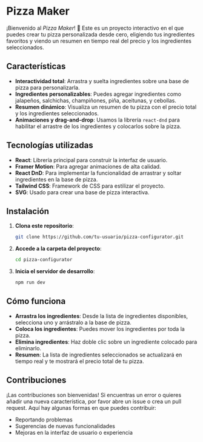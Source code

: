 # Pizza Maker

¡Bienvenido al *Pizza Maker*! 🍕 Este es un proyecto interactivo en el que puedes crear tu pizza personalizada desde cero, eligiendo tus ingredientes favoritos y viendo un resumen en tiempo real del precio y los ingredientes seleccionados.

## Características

- **Interactividad total**: Arrastra y suelta ingredientes sobre una base de pizza para personalizarla.
- **Ingredientes personalizables**: Puedes agregar ingredientes como jalapeños, salchichas, champiñones, piña, aceitunas, y cebollas.
- **Resumen dinámico**: Visualiza un resumen de tu pizza con el precio total y los ingredientes seleccionados.
- **Animaciones y drag-and-drop**: Usamos la librería `react-dnd` para habilitar el arrastre de los ingredientes y colocarlos sobre la pizza.

## Tecnologías utilizadas

- **React**: Librería principal para construir la interfaz de usuario.
- **Framer Motion**: Para agregar animaciones de alta calidad.
- **React DnD**: Para implementar la funcionalidad de arrastrar y soltar ingredientes en la base de pizza.
- **Tailwind CSS**: Framework de CSS para estilizar el proyecto.
- **SVG**: Usado para crear una base de pizza interactiva.

## Instalación

1. **Clona este repositorio**:
   ```bash
   git clone https://github.com/tu-usuario/pizza-configurator.git

2. **Accede a la carpeta del proyecto**:
   ```bash
   cd pizza-configurator
   
3. **Inicia el servidor de desarrollo**:
   ```bash
   npm run dev

## Cómo funciona

- **Arrastra los ingredientes**: Desde la lista de ingredientes disponibles, selecciona uno y arrástralo a la base de pizza.
- **Coloca los ingredientes**: Puedes mover los ingredientes por toda la pizza.
- **Elimina ingredientes**: Haz doble clic sobre un ingrediente colocado para eliminarlo.
- **Resumen**: La lista de ingredientes seleccionados se actualizará en tiempo real y te mostrará el precio total de tu pizza.

## Contribuciones

¡Las contribuciones son bienvenidas! Si encuentras un error o quieres añadir una nueva característica, por favor abre un issue o crea un pull request. Aquí hay algunas formas en que puedes contribuir:

- Reportando problemas
- Sugerencias de nuevas funcionalidades
- Mejoras en la interfaz de usuario o experiencia


